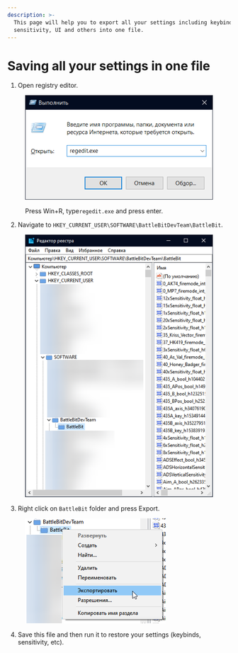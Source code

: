 ```yaml
---
description: >-
  This page will help you to export all your settings including keybinds,
  sensitivity, UI and others into one file.
---
```


# Saving all your settings in one file

1. Open registry editor.

<figure><img src="../.gitbook/assets/runregedit.png" alt=""><figcaption><p>Press Win+R, type<code>regedit.exe</code> and press enter.</p></figcaption></figure>

2. Navigate to `HKEY_CURRENT_USER\SOFTWARE\BattleBitDevTeam\BattleBit`.

<div align="center">

<figure><img src="../.gitbook/assets/battlebitregistry.png" alt=""><figcaption></figcaption></figure>

</div>

3. Right click on `BattleBit` folder and press Export.

<figure><img src="../.gitbook/assets/battlebitexport.png" alt=""><figcaption></figcaption></figure>

4. Save this file and then run it to restore your settings (keybinds, sensitivity, etc).
